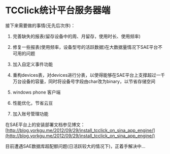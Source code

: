 TCClick统计平台服务器端
==============

接下来需要做的事情(无先后次序)：

1. 完善缺失的报表(留存设备中的周、月留存，使用时长、使用频率)

2. 修复一些报表(使用频率，设备型号的活跃数据)在大数据量情况下SAE平台不可用的问题

3. 加入自定义事件功能

4. 重构devices表，对devices进行分表，以使得能够在SAE平台上支撑超过一千万台设备的容量，同时将设备号字段由char改为binary，以节省存储空间

5. windows phone 客户端

6. 性能优化，节省云豆

7. 加入账号管理功能

在SAE平台上的安装部署文档参见博文：[http://blog.yorkgu.me/2012/09/29/install_tcclick_on_sina_app_engine/](http://blog.yorkgu.me/2012/09/29/install_tcclick_on_sina_app_engine/)

目前遭遇SAE数据库超配额问题(日活跃较大的情况下)，正着手解决中...
